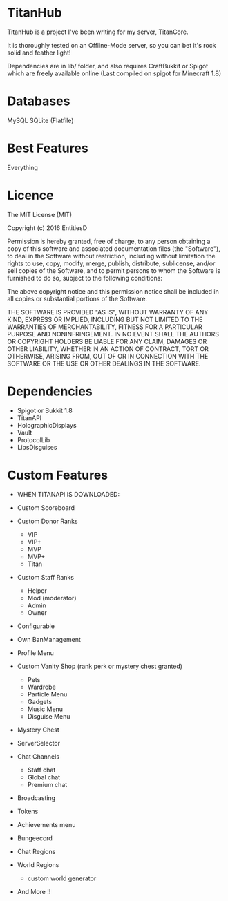 TitanHub
=======

TitanHub is a project I've been writing for my server, TitanCore.

It is thoroughly tested on an Offline-Mode server, so you can bet it's rock solid and feather light!

Dependencies are in lib/ folder, and also requires CraftBukkit or Spigot which are freely available online (Last compiled on spigot for Minecraft 1.8)

Databases
=======

MySQL
SQLite (Flatfile)


Best Features
=======

Everything

Licence
=======
The MIT License (MIT)

Copyright (c) 2016 EntitiesD

Permission is hereby granted, free of charge, to any person obtaining a copy
of this software and associated documentation files (the "Software"), to deal
in the Software without restriction, including without limitation the rights
to use, copy, modify, merge, publish, distribute, sublicense, and/or sell
copies of the Software, and to permit persons to whom the Software is
furnished to do so, subject to the following conditions:

The above copyright notice and this permission notice shall be included in all
copies or substantial portions of the Software.

THE SOFTWARE IS PROVIDED "AS IS", WITHOUT WARRANTY OF ANY KIND, EXPRESS OR
IMPLIED, INCLUDING BUT NOT LIMITED TO THE WARRANTIES OF MERCHANTABILITY,
FITNESS FOR A PARTICULAR PURPOSE AND NONINFRINGEMENT. IN NO EVENT SHALL THE
AUTHORS OR COPYRIGHT HOLDERS BE LIABLE FOR ANY CLAIM, DAMAGES OR OTHER
LIABILITY, WHETHER IN AN ACTION OF CONTRACT, TORT OR OTHERWISE, ARISING FROM,
OUT OF OR IN CONNECTION WITH THE SOFTWARE OR THE USE OR OTHER DEALINGS IN THE
SOFTWARE.

Dependencies
=======

 - Spigot or Bukkit 1.8
 - TitanAPI
 - HolographicDisplays
 - Vault
 - ProtocolLib
 - LibsDisguises

Custom Features
=======
 - WHEN TITANAPI IS DOWNLOADED:
 - Custom Scoreboard 
 - Custom Donor Ranks
    - VIP
    - VIP+
    - MVP
    - MVP+
    - Titan
  - Custom Staff Ranks
    - Helper
    - Mod (moderator)
    - Admin
    - Owner

 - Configurable
 - Own BanManagement
 - Profile Menu
 - Custom Vanity Shop (rank perk or mystery chest granted)
    - Pets
    - Wardrobe
    - Particle Menu
    - Gadgets
    - Music Menu
    - Disguise Menu
 - Mystery Chest
 - ServerSelector
 - Chat Channels
    - Staff chat
    - Global chat
    - Premium chat  
 - Broadcasting
 - Tokens
 - Achievements menu
 - Bungeecord
 - Chat Regions
 - World Regions
    - custom world generator
 - And More !!
